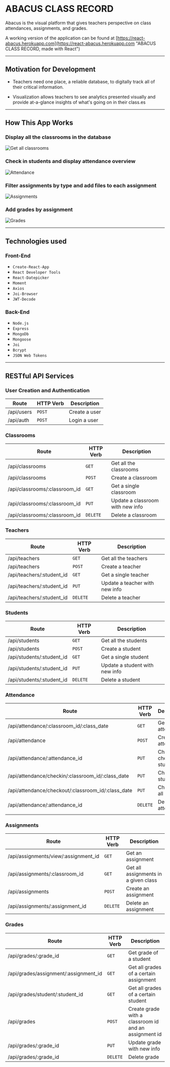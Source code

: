# ABACUS CLASS RECORD

Abacus is the visual platform that gives teachers perspective on class attendances, assignments, and grades.

A working version of the application can be found at [https://react-abacus.herokuapp.com](https://react-abacus.herokuapp.com "ABACUS CLASS RECORD, made with React")

---

## Motivation for Development

- Teachers need one place, a reliable database, to digitally track all of their critical information.

- Visualization allows teachers to see analytics presented visually and provide at-a-glance insights of what's going on in their class.es

---

## How This App Works

### Display all the classrooms in the database
![Get all classrooms](https://i.imgur.com/VJSc88c.png)

### Check in students and display attendance overview
![Attendance ](https://i.imgur.com/XrXYy1u.png)

### Filter assignments by type and add files to each assignment
![Assignments ](https://i.imgur.com/ljDmlxf.png)

### Add grades by assignment
![Grades ](https://i.imgur.com/6yAC6qp.png)



---

## Technologies used

### Front-End

- `Create-React-App`
- `React Developer Tools`
- `React-Datepicker`
- `Moment`
- `Axios`
- `Joi-Browser`
- `JWT-Decode`

### Back-End

- `Node.js`
- `Express`
- `MongoDb`
- `Mongoose`
- `Joi`
- `Bcrypt`
- `JSON Web Tokens`

---

## RESTful API Services

### User Creation and Authentication

| Route      | HTTP Verb | Description   |
| ---------- | --------- | ------------- |
| /api/users | `POST`    | Create a user |
| /api/auth  | `POST`    | Login a user  |

### Classrooms

| Route                         | HTTP Verb | Description                      |
| ----------------------------- | --------- | -------------------------------- |
| /api/classrooms               | `GET`     | Get all the classrooms           |
| /api/classrooms               | `POST`    | Create a classroom               |
| /api/classrooms/:classroom_id | `GET`     | Get a single classroom           |
| /api/classrooms/:classroom_id | `PUT`     | Update a classroom with new info |
| /api/classrooms/:classroom_id | `DELETE`  | Delete a classroom               |

### Teachers

| Route                     | HTTP Verb | Description                    |
| ------------------------- | --------- | ------------------------------ |
| /api/teachers             | `GET`     | Get all the teachers           |
| /api/teachers             | `POST`    | Create a teacher               |
| /api/teachers/:student_id | `GET`     | Get a single teacher           |
| /api/teachers/:student_id | `PUT`     | Update a teacher with new info |
| /api/teachers/:student_id | `DELETE`  | Delete a teacher               |

### Students

| Route                     | HTTP Verb | Description                    |
| ------------------------- | --------- | ------------------------------ |
| /api/students             | `GET`     | Get all the students           |
| /api/students             | `POST`    | Create a student               |
| /api/students/:student_id | `GET`     | Get a single student           |
| /api/students/:student_id | `PUT`     | Update a student with new info |
| /api/students/:student_id | `DELETE`  | Delete a student               |

### Attendance

| Route                                              | HTTP Verb | Description                     |
| -------------------------------------------------- | --------- | ------------------------------- |
| /api/attendance/:classroom_id/:class_date          | `GET`     | Get attendance                  |
| /api/attendance                                    | `POST`    | Crete attendance                |
| /api/attendance/:attendance_id                     | `PUT`     | Check in or check out a student |
| /api/attendance/checkin/:classroom_id/:class_date  | `PUT`     | Check in all students           |
| /api/attendance/checkout/:classroom_id/:class_date | `PUT`     | Check out all students          |
| /api/attendance/:attendance_id                     | `DELETE`  | Delete attendance               |
|                                                    |

### Assignments

| Route                                | HTTP Verb | Description                          |
| ------------------------------------ | --------- | ------------------------------------ |
| /api/assignments/view/:assignment_id | `GET`     | Get an assignment                    |
| /api/assignments/:classroom_id       | `GET`     | Get all assignments in a given class |
| /api/assignments                     | `POST`    | Create an assignment                 |
| /api/assignments/:assignment_id      | `DELETE`  | Delete an assignment                 |

### Grades

| Route                                 | HTTP Verb | Description                                           |
| ------------------------------------- | --------- | ----------------------------------------------------- |
| /api/grades/:grade_id                 | `GET`     | Get grade of a student                                |
| /api/grades/assignment/:assignment_id | `GET`     | Get all grades of a certain assignment                |
| /api/grades/student/:student_id       | `GET`     | Get all grades of a certain student                   |
| /api/grades                           | `POST`    | Create grade with a classroom id and an assignment id |
| /api/grades/:grade_id                 | `PUT`     | Update grade with new info                            |
| /api/grades/:grade_id                 | `DELETE`  | Delete grade                                          |
